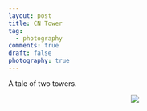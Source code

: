 ```yaml
---
layout: post
title: CN Tower
tag:
  - photography
comments: true
draft: false
photography: true
---
```


A tale of two towers.

<div align="center">
  <img src="https://shawenyao.github.io/Photos/2019.09.05 Toronto Islands/0W4A5717.jpg" />
</div>
